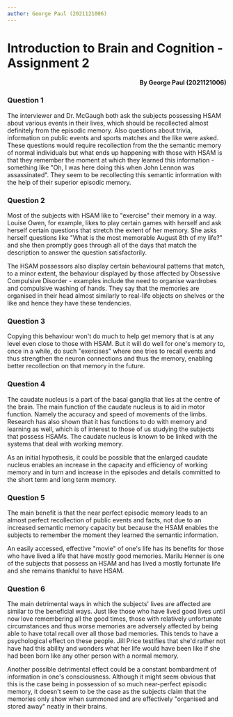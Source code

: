 ```yaml
---
author: George Paul (2021121006)
---
```


# Introduction to Brain and Cognition - Assignment 2

<div align = 'right'><b>By George Paul (2021121006)</b></div>

 

### Question 1

The interviewer and Dr. McGaugh both ask the subjects possessing HSAM about various events in their lives, which should be recollected almost definitely from the episodic memory. Also questions about trivia, information on public events and sports matches and the like were asked. These questions would require recollection from the the semantic memory of normal individuals but what ends up happening with those with HSAM is that they remember the moment at which they learned this information - something like "Oh, I was here doing this when John Lennon was assassinated". They seem to be recollecting this semantic information with the help of their superior episodic memory. 

### Question 2

Most of the subjects with HSAM like to "exercise" their memory in a way. Louise Owen, for example, likes to play certain games with herself and ask herself certain questions that stretch the extent of her memory. She asks herself questions like "What is the most memorable August 8th of my life?" and she then promptly goes through all of the days that match the description to answer the question satisfactorily. 

The HSAM possessors also display certain behavioural patterns that match, to a minor extent, the behaviour displayed by those affected by Obsessive Compulsive Disorder - examples include the need to organise wardrobes and compulsive washing of hands. They say that the memories are organised in their head almost similarly to real-life objects on shelves or the like and hence they have these tendencies.

### Question 3

Copying this behaviour won't do much to help get memory that is at any level even close to those with HSAM. But it will do well for one's memory to, once in a while, do such "exercises" where one tries to recall events and thus strengthen the neuron connections and thus the memory, enabling better recollection on that memory in the future.

### Question 4

The caudate nucleus is a part of the basal ganglia that lies at the centre of the brain. The main function of the caudate nucleus is to aid in motor function. Namely the  accuracy and speed of movements of the limbs. Research has also shown that it has functions to do with memory and learning as well, which is of interest to those of us studying the subjects that possess HSAMs. The caudate nucleus is known to be linked with the systems that deal with working memory. 

As an initial hypothesis, it could be possible that the enlarged caudate nucleus enables an increase in the capacity and efficiency of working memory and in turn and increase in the episodes and details committed to the short term and long term memory.

### Question 5

The main benefit is that the near perfect episodic memory leads to an almost perfect recollection of public events and facts, not due to an increased semantic memory capacity but because the HSAM enables the subjects to remember the moment they learned the semantic information.

An easily accessed, effective "movie" of one's life has its benefits for those who have lived a life that have mostly good memories. Marilu Henner is one of the subjects that possess an HSAM and has lived a mostly fortunate life and she remains thankful to have HSAM.

### Question 6

The main detrimental ways in which the subjects' lives are affected are similar to the beneficial ways. Just like those who have lived good lives until now love remembering all the good times, those with relatively unfortunate circumstances and thus worse memories are adversely affected by being able to have total recall over all those bad memories. This tends to have a psychological effect on these people. Jill Price testifies that she'd rather not have had this ability and wonders what her life would have been like if she had been born like any other person with a normal memory.

Another possible detrimental effect could be a constant bombardment of information in one's consciousness. Although it might seem obvious that this is the case being in possession of so much near-perfect episodic memory, it doesn't seem to be the case as the subjects claim that the memories only show when summoned and are effectively "organised and stored away" neatly in their brains.

